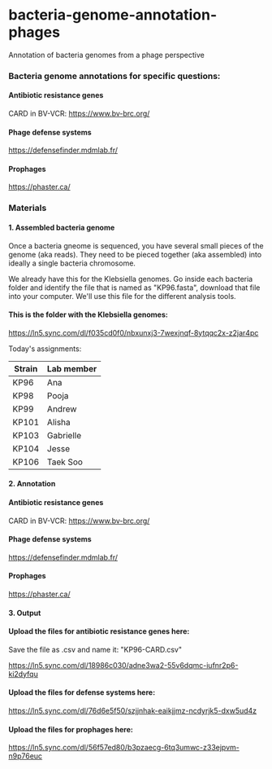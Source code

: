 # bacteria-genome-annotation-phages
Annotation of bacteria genomes from a phage perspective

### Bacteria genome annotations for specific questions:

#### Antibiotic resistance genes

CARD in BV-VCR: https://www.bv-brc.org/

#### Phage defense systems

https://defensefinder.mdmlab.fr/

#### Prophages

https://phaster.ca/


### Materials

#### 1. Assembled bacteria genome

Once a bacteria gneome is sequenced, you have several small pieces of the genome (aka reads). They need to be pieced together (aka assembled) into ideally a single bacteria chromosome.

We already have this for the Klebsiella genomes. Go inside each bacteria folder and identify the file that is named as "KP96.fasta", download that file into your computer. We'll use this file for the different analysis tools. 

#### This is the folder with the Klebsiella genomes: 

https://ln5.sync.com/dl/f035cd0f0/nbxunxj3-7wexjnqf-8ytqqc2x-z2jar4pc

Today's assignments:

| Strain      | Lab member |
| ----------- | ----------- |
| KP96      | Ana       |
| KP98      | Pooja       |
| KP99      | Andrew       |
| KP101      | Alisha       |
| KP103      | Gabrielle       |
| KP104      | Jesse       |
| KP106      |   Taek Soo     |    


#### 2. Annotation

#### Antibiotic resistance genes

CARD in BV-VCR: https://www.bv-brc.org/

#### Phage defense systems

https://defensefinder.mdmlab.fr/

#### Prophages

https://phaster.ca/


#### 3. Output

#### Upload the files for antibiotic resistance genes here:

Save the file as .csv and name it: "KP96-CARD.csv"

https://ln5.sync.com/dl/18986c030/adne3wa2-55v6dqmc-iufnr2p6-ki2dyfqu

#### Upload the files for defense systems here:

https://ln5.sync.com/dl/76d6e5f50/szjjnhak-eaikjjmz-ncdyrjk5-dxw5ud4z

#### Upload the files for prophages here: 

https://ln5.sync.com/dl/56f57ed80/b3pzaecg-6tq3umwc-z33ejpvm-n9p76euc







